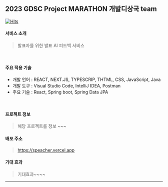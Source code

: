 ## 2023 GDSC Project MARATHON 개발디상국 team

[![Hits](https://hits.seeyoufarm.com/api/count/incr/badge.svg?url=https%3A%2F%2Fgithub.com%2FSpeacher&count_bg=%2379C83D&title_bg=%23555555&icon=&icon_color=%23E7E7E7&title=hits&edge_flat=false)](https://hits.seeyoufarm.com)

#### **서비스 소개**

> 발표자를 위한 발표 AI 피드백 서비스


<br>

#### **주요 적용 기술**

- 개발 언어 : REACT, NEXT.JS, TYPESCRIP, THTML, CSS, JavaScript,  Java
- 개발 도구 : Visual Studio Code, IntelliJ IDEA, Postman
- 주요 기술 : React, Spring boot, Spring Data JPA

<br>

#### 프로젝트 정보
> 해당 프로젝트를 정보 ~~~

#### 배포 주소
> https://speacher.vercel.app

#### **기대 효과**

> 기대효과~~~~







<hr>

